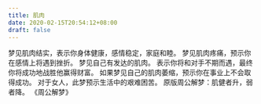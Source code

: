 ```yaml
---
title: 肌肉
date: 2020-02-15T20:54:12+08:00
draft: false
---
```


梦见肌肉结实，表示你身体健康，感情稳定，家庭和睦。
梦见肌肉疼痛，预示你在感情上将遇到挫折。
梦见自己有发达的肌肉。
表示你将和对手不期而遇，最终你将成功地战胜他赢得财富。
如果梦见自己的肌肉萎缩，预示你在事业上不会取得成功。
对于女人，此梦预示生活中的艰难困苦。
原版周公解梦：肌健者升，弱者降。
《周公解梦》